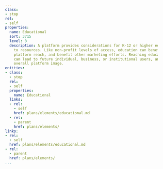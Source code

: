 ```yaml
---
class:
- stop
rel:
- self
properties:
  name: Educational
  sort: 3715
  level: 3
  description: A platform provides considerations for K-12 or higher educational access
    to resources. Like non-profit levels of access, education can benefit the overall
    platform reach, and benefit other marketing efforts. Reaching educational users,
    can lead to future individual, business, or institutional users, and improve the
    overall platform image.
entities:
- class:
  - stop
  rel:
  - self
  properties:
    name: Educational
  links:
  - rel:
    - self
    href: plans/elements/educational.md
  - rel:
    - parent
    href: plans/elements/
links:
- rel:
  - self
  href: plans/elements/educational.md
- rel:
  - parent
  href: plans/elements/
...
```

